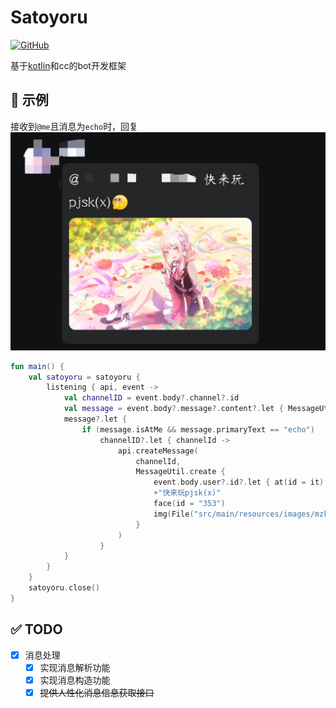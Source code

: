 # Satoyoru

[![GitHub](https://img.shields.io/github/license/hanasa2023/satoyoru.svg?logo=github)](https://github.com/hanasa2023/satoyoru?tab=MIT-1-ov-file)

基于[kotlin](https://kotlinlang.org)和cc的bot开发框架

## 📝 示例

接收到```@me```且消息为```echo```时，回复
![回复消息](https://github.com/hanasa2023/satoyoru/blob/master/doc/resources/images/createdMessage.jpg)

```kotlin
fun main() {
    val satoyoru = satoyoru {
        listening { api, event ->
            val channelID = event.body?.channel?.id
            val message = event.body?.message?.content?.let { MessageUtil.parse(it) }
            message?.let {
                if (message.isAtMe && message.primaryText == "echo")
                    channelID?.let { channelId ->
                        api.createMessage(
                            channelId,
                            MessageUtil.create {
                                event.body.user?.id?.let { at(id = it) }
                                +"快来玩pjsk(x)"
                                face(id = "353")
                                img(File("src/main/resources/images/mzk.png").toURI().toURL().toString())
                            }
                        )
                    }
            }
        }
    }
    satoyoru.close()
}
```

## ✅ TODO

- [x] 消息处理
    - [x] 实现消息解析功能
    - [x] 实现消息构造功能
    - [x] ~~提供人性化消息信息获取接口~~